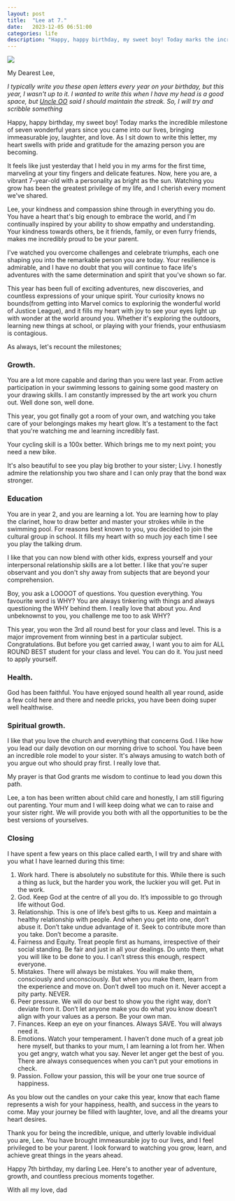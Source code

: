 ```yaml
---
layout: post
title:  "Lee at 7."
date:   2023-12-05 06:51:00
categories: life
description: "Happy, happy birthday, my sweet boy! Today marks the incredible milestone of seven wonderful years since you came into our lives, bringing immeasurable joy, laughter, and love. As I sit down to write this letter, my heart swells with pride and gratitude for the amazing person you are becoming."
---
```


<img src="{{ site.url }}/assets/article_images/lee/lee-7.JPG"/>

My Dearest Lee,

_I typically write you these open letters every year on your birthday, but this year, I wasn't up to it. I wanted to write this when I have my head is a good space, but [Uncle OO](https://twitter.com/oothenigerian) said I should maintain the streak. So, I will try and scribble something_

Happy, happy birthday, my sweet boy! Today marks the incredible milestone of seven wonderful years since you came into our lives, bringing immeasurable joy, laughter, and love. As I sit down to write this letter, my heart swells with pride and gratitude for the amazing person you are becoming.

It feels like just yesterday that I held you in my arms for the first time, marveling at your tiny fingers and delicate features. Now, here you are, a vibrant 7-year-old with a personality as bright as the sun. Watching you grow has been the greatest privilege of my life, and I cherish every moment we've shared.

Lee, your kindness and compassion shine through in everything you do. You have a heart that's big enough to embrace the world, and I'm continually inspired by your ability to show empathy and understanding. Your kindness towards others, be it friends, family, or even furry friends, makes me incredibly proud to be your parent.

I've watched you overcome challenges and celebrate triumphs, each one shaping you into the remarkable person you are today. Your resilience is admirable, and I have no doubt that you will continue to face life's adventures with the same determination and spirit that you've shown so far.

This year has been full of exciting adventures, new discoveries, and countless expressions of your unique spirit. Your curiosity knows no bounds(from getting into Marvel comics to explorinig the wonderful world of Justice League), and it fills my heart with joy to see your eyes light up with wonder at the world around you. Whether it's exploring the outdoors, learning new things at school, or playing with your friends, your enthusiasm is contagious.

As always, let's recount the milestones;


### Growth. 
You are a lot more capable and daring than you were last year. From active participation in your swimming lessons to gaining some good mastery on your drawing skills. I am constantly impressed by the art work you churn out. Well done son, well done.

This year, you got finally got a room of your own, and watching you take care of your belongings makes my heart glow. It's a testament to the fact that you're watching me and learning incredibly fast.

Your cycling skill is a 100x better. Which brings me to my next point; you need a new bike.

It's also beautiful to see you play big brother to your sister; Livy. I honestly admire the relationship you two share and I can only pray that the bond wax stronger.

### Education
You are in year 2, and you are learning a lot. You are learning how to play the clarinet, how to draw better and master your strokes while in the swimming pool. For reasons best known to you, you decided to join the cultural group in school. It fills my heart with so much joy each time I see you play the talking drum.

I like that you can now blend with other kids, express yourself and your interpersonal relationship skills are a lot better. I like that you're super observant and you don't shy away from subjects that are beyond your comprehension.

Boy, you ask a LOOOOT of questions. You question everything. You favourite word is WHY? You are always tinkering with things and always questioning the WHY behind them. I really love that about you. And unbeknownst to you, you challenge me too to ask WHY?

This year, you won the 3rd all round best for your class and level. This is a major improvement from winning best in a particular subject. Congratulations. But before you get carried away, I want you to aim for ALL ROUND BEST student for your class and level. You can do it. You just need to apply yourself. 

### Health.
God has been faithful. You have enjoyed sound health all year round, aside a few cold here and there and needle pricks, you have been doing super well healthwise.

### Spiritual growth.
I like that you love the church and everything that concerns God. I like how you lead our daily devotion on our morning drive to school. You have been an incredible role model to your sister. It's always amusing to watch both of you argue out who should pray first. I really love that. 

My prayer is that God grants me wisdom to continue to lead you down this path.

Lee, a ton has been written about child care and honestly, I am still figuring out parenting. Your mum and I will keep doing what we can to raise and your sister right. We will provide you both with all the opportunities to be the best versions of yourselves.

### Closing
I have spent a few years on this place called earth, I will try and share with you what I have learned during this time:

1. Work hard. There is absolutely no substitute for this. While there is such a thing as luck, but the harder you work, the luckier you will get. Put in the work.
2. God. Keep God at the centre of all you do. It’s impossible to go through life without God.
3. Relationship. This is one of life’s best gifts to us. Keep and maintain a healthy relationship with people. And when you get into one, don’t abuse it. Don’t take undue advantage of it. Seek to contribute more than you take. Don’t become a parasite.
4. Fairness and Equity. Treat people first as humans, irrespective of their social standing. Be fair and just in all your dealings. Do unto them, what you will like to be done to you. I can’t stress this enough, respect everyone.
5. Mistakes. There will always be mistakes. You will make them, consciously and unconsciously. But when you make them, learn from the experience and move on. Don’t dwell too much on it. Never accept a pity party. NEVER.
6. Peer pressure. We will do our best to show you the right way, don’t deviate from it. Don’t let anyone make you do what you know doesn’t align with your values as a person. Be your own man.
7. Finances. Keep an eye on your finances. Always SAVE. You will always need it.
8. Emotions. Watch your temperament. I haven’t done much of a great job here myself, but thanks to your mum, I am learning a lot from her. When you get angry, watch what you say. Never let anger get the best of you. There are always consequences when you can’t put your emotions in check.
9. Passion. Follow your passion, this will be your one true source of happiness.

As you blow out the candles on your cake this year, know that each flame represents a wish for your happiness, health, and success in the years to come. May your journey be filled with laughter, love, and all the dreams your heart desires.

Thank you for being the incredible, unique, and utterly lovable individual you are, Lee. You have brought immeasurable joy to our lives, and I feel privileged to be your parent. I look forward to watching you grow, learn, and achieve great things in the years ahead.

Happy 7th birthday, my darling Lee. Here's to another year of adventure, growth, and countless precious moments together.

With all my love, dad